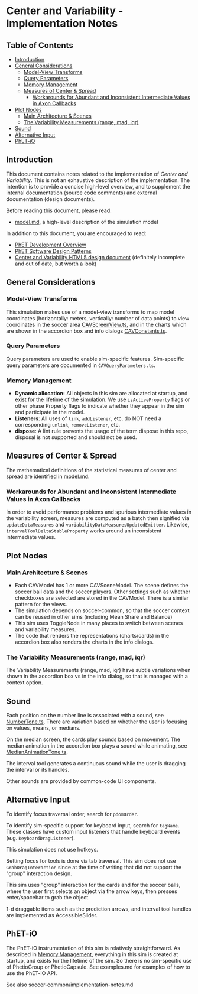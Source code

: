 # Center and Variability - Implementation Notes

## Table of Contents

- [Introduction](#introduction)
- [General Considerations](#general-considerations)
  - [Model-View Transforms](#model-view-transforms)
  - [Query Parameters](#query-parameters)
  - [Memory Management](#memory-management)
  - [Measures of Center & Spread](#measures-of-center--spread)
    - [Workarounds for Abundant and Inconsistent Intermediate Values in Axon Callbacks](#workarounds-for-abundant-and-inconsistent-intermediate-values-in-axon-callbacks)
- [Plot Nodes](#plot-nodes)
  - [Main Architecture & Scenes](#main-architecture--scenes)
  - [The Variability Measurements (range, mad, iqr)](#the-variability-measurements-range-mad-iqr)
- [Sound](#sound)
- [Alternative Input](#alternative-input)
- [PhET-iO](#phet-io)

## Introduction

This document contains notes related to the implementation of _Center and Variability_. This is not an exhaustive description of the implementation. The intention is to provide a concise high-level overview, and to supplement the internal documentation (source code comments) and external documentation (design documents).

Before reading this document, please read:

- [model.md](https://github.com/phetsims/center-and-variability/blob/main/doc/model.md), a high-level description of the simulation model

In addition to this document, you are encouraged to read:

- [PhET Development Overview](https://github.com/phetsims/phet-info/blob/main/doc/phet-development-overview.md)
- [PhET Software Design Patterns](https://github.com/phetsims/phet-info/blob/main/doc/phet-software-design-patterns.md)
- [Center and Variability HTML5 design document](https://docs.google.com/document/d/19OG6qtThtkH89zCQmkIckM6ZKV8W1zkCT0ZghXKcL9U/edit#) (definitely incomplete and out of date, but worth a look)

## General Considerations

### Model-View Transforms

This simulation makes use of a model-view transforms to map model coordinates (horizontally: meters, vertically: number of data points) to view coordinates in the soccer area [CAVScreenView.ts](../js/common/view/CAVScreenView.ts), and in the charts which are shown in the accordion box and info dialogs [CAVConstants.ts](../js/common/CAVConstants.ts).

### Query Parameters

Query parameters are used to enable sim-specific features. Sim-specific query parameters are documented in `CAVQueryParameters.ts`.

### Memory Management

- **Dynamic allocation:** All objects in this sim are allocated at startup, and exist for the lifetime of the simulation. We use `isActiveProperty` flags or other phase Property flags to indicate whether they appear in the sim and participate in the model.
- **Listeners**: All uses of `link`, `addListener`, etc. do NOT need a corresponding `unlink`, `removeListener`, etc.
- **dispose**: A lint rule prevents the usage of the term dispose in this repo, disposal is not supported and should not be used.

## Measures of Center & Spread

The mathematical definitions of the statistical measures of center and spread are identified in [model.md](./model.md).

### Workarounds for Abundant and Inconsistent Intermediate Values in Axon Callbacks

In order to avoid performance problems and spurious intermediate values in the variability screen, measures are computed as a batch then signified via `updateDataMeasures` and `variabilityDataMeasuresUpdatedEmitter`. Likewise, `intervalToolDeltaStableProperty` works around an inconsistent intermediate values.

## Plot Nodes

### Main Architecture & Scenes

- Each CAVModel has 1 or more CAVSceneModel. The scene defines the soccer ball data and the soccer players. Other settings such as whether checkboxes are selected are stored in the CAVModel. There is a similar pattern for the views.
- The simulation depends on soccer-common, so that the soccer context can be reused in other sims (including Mean Share and Balance)
- This sim uses ToggleNode in many places to switch between scenes and variability measures.
- The code that renders the representations (charts/cards) in the accordion box also renders the charts in the info dialogs.

### The Variability Measurements (range, mad, iqr)

The Variability Measurements (range, mad, iqr) have subtle variations when shown in the accordion box vs in the info dialog, so that is managed with a context option.

## Sound

Each position on the number line is associated with a sound, see [NumberTone.ts](../js/common/model/NumberTone.ts). There are variation based on whether the user is focusing on values, means, or medians.

On the median screen, the cards play sounds based on movement. The median animation in the accordion box plays a sound while animating, see [MedianAnimationTone.ts](../js/median/view/MedianAnimationTone.ts).

The interval tool generates a continuous sound while the user is dragging the interval or its handles.

Other sounds are provided by common-code UI components.

## Alternative Input

To identify focus traversal order, search for `pdomOrder`.

To identify sim-specific support for keyboard input, search for `tagName`. These classes have custom input listeners that handle keyboard events (e.g. `KeyboardDragListener`).

This simulation does not use hotkeys.

Setting focus for tools is done via tab traversal. This sim does not use `GrabDragInteraction` since at the time of writing that did not support the "group" interaction design.

This sim uses "group" interaction for the cards and for the soccer balls, where the user first selects an object via the arrow keys, then presses enter/spacebar to grab the object.

1-d draggable items such as the prediction arrows, and interval tool handles are implemented as AccessibleSlider.

## PhET-iO

The PhET-iO instrumentation of this sim is relatively straightforward. As described in [Memory Management](#memory-management), everything in this sim is created at startup, and exists for the lifetime of the sim. So there is no sim-specific use of PhetioGroup or PhetioCapsule. See examples.md for examples of how to use the PhET-iO API.

See also soccer-common/implementation-notes.md
